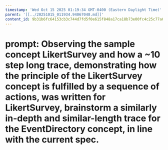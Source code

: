 ```yaml
---
timestamp: 'Wed Oct 15 2025 01:19:34 GMT-0400 (Eastern Daylight Time)'
parent: '[[../20251015_011934.94067048.md]]'
content_id: 9b31b6fc64153cb3c744d7fd5f0e615f848a17ca18b73e00fc4c25c77a0db31b
---
```


# prompt: Observing the sample concept LikertSurvey and how a ~10 step long trace, demonstrating how the principle of the LikertSurvey concept is fulfilled by a sequence of actions, was written for LikertSurvey, brainstorm a similarly in-depth and similar-length trace for the EventDirectory concept, in line with the current spec.
